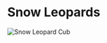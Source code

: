 # Snow Leopards
![Snow Leopard Cub](https://user-images.githubusercontent.com/79860361/142030944-760cdae4-39a3-4391-998f-7a03ae8cec57.jpg)
